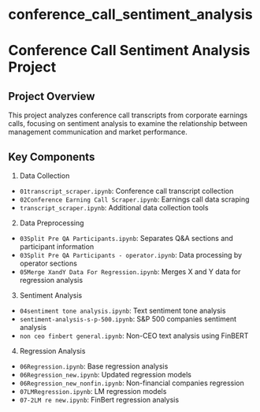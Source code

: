 # conference_call_sentiment_analysis
# Conference Call Sentiment Analysis Project

## Project Overview
This project analyzes conference call transcripts from corporate earnings calls, focusing on sentiment analysis to examine the relationship between management communication and market performance.

## Key Components

1. Data Collection
- `01transcript_scraper.ipynb`: Conference call transcript collection
- `02Conference Earning Call Scraper.ipynb`: Earnings call data scraping
- `transcript_scraper.ipynb`: Additional data collection tools

2. Data Preprocessing
- `03Split Pre QA Participants.ipynb`: Separates Q&A sections and participant information
- `03Split Pre QA Participants - operator.ipynb`: Data processing by operator sections
- `05Merge XandY Data For Regression.ipynb`: Merges X and Y data for regression analysis

3. Sentiment Analysis
- `04sentiment tone analysis.ipynb`: Text sentiment tone analysis
- `sentiment-analysis-s-p-500.ipynb`: S&P 500 companies sentiment analysis
- `non ceo finbert general.ipynb`: Non-CEO text analysis using FinBERT

4. Regression Analysis
- `06Regression.ipynb`: Base regression analysis
- `06Regression_new.ipynb`: Updated regression models
- `06Regression_new_nonfin.ipynb`: Non-financial companies regression
- `07LMRegression.ipynb`: LM regression models
- `07-2LM re new.ipynb`: FinBert regression analysis
